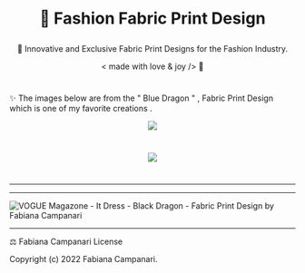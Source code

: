 # <p align="center"> 👗 Fashion Fabric Print Design </p>

 <p align="center"> 🌟 Innovative and Exclusive Fabric Print Designs for the Fashion Industry. </p>

 <p align="center"> < made with love & joy /> 🤎 </p>
 
 #
 
 ✨ The images below are from the " Blue Dragon " , Fabric Print Design which is one of my favorite creations .
 
  <p align="center">
 <img src="https://user-images.githubusercontent.com/113218619/202533568-99632731-7e1e-46a6-95f4-fa43e9f6fe42.jpg" />
   
 #

 <p align="center">
  <img src="https://user-images.githubusercontent.com/113218619/202533942-5af46743-30b4-42d2-9bb0-90c6a4e1cc88.png" />
  
#

_______________________________________________________________________________

__________________________________________________________________________________________________________________

![VOGUE Magazone - It Dress - Black Dragon - Fabric Print  Design by Fabiana Campanari](https://user-images.githubusercontent.com/113218619/202534936-85331041-d3d1-452a-ad2b-fd09ea1726f9.jpg)
_____________________________________________________________________________________________

⚖️ Fabiana Campanari License

Copyright (c) 2022 Fabiana Campanari.



